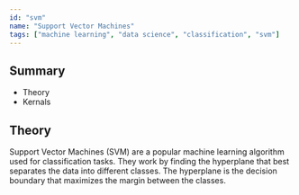 ```yaml
---
id: "svm"
name: "Support Vector Machines"
tags: ["machine learning", "data science", "classification", "svm"]
---
```


## Summary

- Theory
- Kernals

## Theory

Support Vector Machines (SVM) are a popular machine learning algorithm used for classification tasks. They work by finding the hyperplane that best separates the data into different classes. The hyperplane is the decision boundary that maximizes the margin between the classes.
